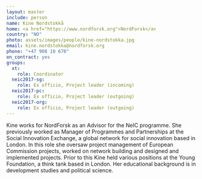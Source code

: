 ```yaml
---
layout: master
include: person
name: Kine Nordstokkå
home: <a href="https://www.nordforsk.org">NordForsk</a>
country: "NO"
photo: assets/images/people/kine-nordstokka.jpg
email: kine.nordstokka@nordforsk.org
phone: "+47 908 10 670"
on_contract: yes
groups:
  xt:
    role: Coordinator
  neic2017-sg:
    role: Ex officio, Project leader (incoming)
  neic2017-pc:
    role: Ex officio, Project leader (outgoing)
  neic2017-org:
    role: Ex officio, Project leader (outgoing)
---
```

Kine works for NordForsk as an Advisor for the NeIC programme. She previously
worked as Manager of Programmes and Partnerships at the Social Innovation
Exchange, a global network for social innovation based in London. In this role
she oversaw project management of European Commission projects, worked on
network building and designed and implemented projects. Prior to this Kine held
various positions at the Young Foundation, a think tank based in London. Her
educational background is in development studies and political science.
